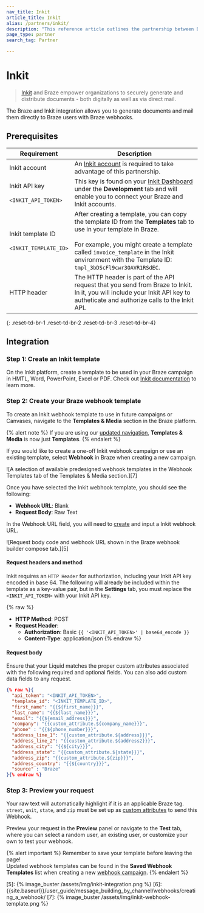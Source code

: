 ```yaml
---
nav_title: Inkit
article_title: Inkit
alias: /partners/inkit/
description: "This reference article outlines the partnership between Braze and Inkit, which enables you to save time and effort by automating your direct mail campaigns and bring offline customers back online."
page_type: partner
search_tag: Partner

---
```


# Inkit

> [Inkit][1] and Braze empower organizations to securely generate and distribute documents - both digitally as well as via direct mail.

The Braze and Inkit integration allows you to generate documents and mail them directly to Braze users with Braze webhooks.

## Prerequisites

|Requirement| Description|
| ---| ---|
|Inkit account | An [Inkit account](https://www.inkit.com/) is required to take advantage of this partnership. |
| Inkit API key<br><br>`<INKIT_API_TOKEN>` | This key is found on your [Inkit Dashboard](https://app.inkit.io/#/account/integrations) under the **Development** tab and will enable you to connect your Braze and Inkit accounts.|
| Inkit template ID<br><br>`<INKIT_TEMPLATE_ID>` | After creating a template, you can copy the template ID from the **Templates** tab to use in your template in Braze.<br><br>For example, you might create a template called `invoice_template` in the Inkit environment with the Template ID: `tmpl_3bDScFl9cwr3OAVR1RSdEC`.
| HTTP header | The HTTP header is part of the API request that you send from Braze to Inkit. In it, you will include your Inkit API key to autheticate and authorize calls to the Inkit API. |
{: .reset-td-br-1 .reset-td-br-2 .reset-td-br-3  .reset-td-br-4}

## Integration

### Step 1: Create an Inkit template

On the Inkit platform, create a template to be used in your Braze campaign in HMTL, Word, PowerPoint, Excel or PDF. Check out [Inkit documentation](https://docs.inkit.com/docs/create-a-template) to learn more.

### Step 2: Create your Braze webhook template

To create an Inkit webhook template to use in future campaigns or Canvases, navigate to the **Templates & Media** section in the Braze platform. 

{% alert note %}
If you are using our [updated navigation]({{site.baseurl}}/navigation), **Templates & Media** is now just **Templates**.
{% endalert %}

If you would like to create a one-off Inkit webhook campaign or use an existing template, select **Webhook** in Braze when creating a new campaign.

![A selection of available predesigned webhook templates in the Webhook Templates tab of the Templates & Media section.][7]

Once you have selected the Inkit webhook template, you should see the following:
- **Webhook URL**: Blank
- **Request Body**: Raw Text

In the Webhook URL field, you will need to [create](https://docs.inkit.com/docs/set-up-a-webhook-to-an-event) and input a Inkit webhook URL.

![Request body code and webhook URL shown in the Braze webhook builder compose tab.][5]

#### Request headers and method

Inkit requires an `HTTP Header` for authorization, including your Inkit API key encoded in base 64. The following will already be included within the template as a key-value pair, but in the **Settings** tab, you must replace the `<INKIT_API_TOKEN>` with your Inkit API key.

{% raw %}
- **HTTP Method**: POST
- **Request Header**:
  - **Authorization**: Basic `{{ '<INKIT_API_TOKEN>' | base64_encode }}`
  - **Content-Type**: application/json
{% endraw %}

#### Request body

Ensure that your Liquid matches the proper custom attributes associated with the following required and optional fields. You can also add custom data fields to any request.

```json
{% raw %}{
  "api_token": "<INKIT_API_TOKEN>",
  "template_id": "<INKIT_TEMPLATE_ID>",
  "first_name": "{{${first_name}}}",
  "last_name": "{{${last_name}}}",
  "email": "{{${email_address}}}",
  "company": "{{custom_attribute.${company_name}}}",
  "phone" : "{{${phone_number}}}",
  "address_line_1": "{{custom_attribute.${address}}}",
  "address_line_2": "{{custom_attribute.${address2}}}",
  "address_city": "{{${city}}}",
  "address_state": "{{custom_attribute.${state}}}",
  "address_zip": "{{custom_attribute.${zip}}}",
  "address_country": "{{${country}}}",
  "source" : "Braze"
}{% endraw %}
```

### Step 3: Preview your request

Your raw text will automatically highlight if it is an applicable Braze tag. `street`, `unit`, `state`, and `zip` must be set up as [custom attributes][3] to send this Webhook.

Preview your request in the **Preview** panel or navigate to the **Test** tab, where you can select a random user, an existing user, or customize your own to test your webhook.

{% alert important %}
Remember to save your template before leaving the page! <br>Updated webhook templates can be found in the **Saved Webhook Templates** list when creating a new [webhook campaign]({{site.baseurl}}/user_guide/message_building_by_channel/webhooks/creating_a_webhook/). 
{% endalert %}

[1]: https://www.inkit.com
[2]: https://help.inkit.com/hc/en-us/articles/360036546873-Braze-Inkit-Integration
[3]: {{site.baseurl}}/user_guide/data_and_analytics/custom_data/custom_attributes/#custom-attributes
[5]: {% image_buster /assets/img/inkit-integration.png %}
[6]: {{site.baseurl}}/user_guide/message_building_by_channel/webhooks/creating_a_webhook/
[7]: {% image_buster /assets/img/inkit-webhook-template.png %}